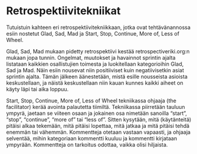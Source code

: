 # Retrospektiivitekniikat

Tutuistuin kahteen eri retrospektiivitekniikkaan, jotka ovat tehtävänannossa esiin nostetut Glad, Sad, Mad ja Start, Stop, Continue, More of, Less of Wheel.

Glad, Sad, Mad mukaan pidetty retrospektiivi kestää retrospectiveriki.org:n mukaan jopa tunnin. Ongelmat, muutokset ja havainnot sprintin ajalta listataan kaikkien osallistujien toimesta ja luokitellaan kategorioihin Glad, Sad ja Mad. Näin esiin nousevat niin positiiviset kuin negatiivisetkin asiat sprintin ajalta. Tämän jälkeen äänestetään, mistä esille nousseista asioista keskustellaan, ja näistä keskustellaan niin kauan kunnes kaikki aiheet on käyty läpi tai aika loppuu.

Start, Stop, Continue, More of, Less of Wheel tekniikassa ohjaaja (the facilitator) kerää avointa palautetta tiimiltä. Tekniikassa piirretään tauluun ympyrä, jaetaan se viiteen osaan ja jokainen osa nimetään sanoilla “start”, “stop”, “continue”, “more of” tai “less of”. Sitten kysytään, mitä (käytänteitä) pitäisi alkaa tekemään, mitä pitäisi lopettaa, mitä jatkaa ja mitä pitäisi tehdä enemmän tai vähemmän. Kommentteja otetaan vastaan vapaasti, ja ohjaaja selventää, mihin kategoriaan kommentti kuuluu ja kommentti kirjataan ympyrään. Kommentteja on tarkoitus odottaa, vaikka olisi hiljaista.
